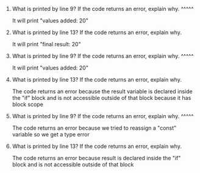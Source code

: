 1. What is printed by line 9? If the code returns an error, explain why. ^^^^^

   It will print "values added: 20"

2. What is printed by line 13? If the code returns an error, explain why. 

   It will print "final result: 20"

3. What is printed by line 9? If the code returns an error, explain why. ^^^^^

   It will print "values added: 20"

4. What is printed by line 13? If the code returns an error, explain why. 

   The code returns an error because the result variable is declared inside the "if" 
   block and is not accessible outside of that block because it has block scope
   
5. What is printed by line 9? If the code returns an error, explain why. ^^^^^

   The code returns an error because we tried to reassign a "const" variable so we get a
   type error

6. What is printed by line 13? If the code returns an error, explain why. 

   The code returns an error because result is declared inside the "if" block and is not
   accessible outside of that block
